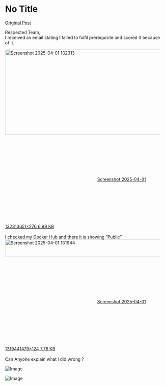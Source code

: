 # No Title

[Original Post](https://discourse.onlinedegree.iitm.ac.in/t/171141/163)

<p>Respected Team,<br>
I received an email stating I failed to fulfil prerequisite and scored 0 because of it.<br>
<div class="lightbox-wrapper"><a class="lightbox" href="https://europe1.discourse-cdn.com/flex013/uploads/iitm/original/3X/2/c/2c79db055fab11beede425b974311028f0d93e1b.png" data-download-href="/uploads/short-url/6ls596muMFXc6CGVVeUMcWQYEP1.png?dl=1" title="Screenshot 2025-04-01 132313" rel="noopener nofollow ugc"><img src="https://europe1.discourse-cdn.com/flex013/uploads/iitm/original/3X/2/c/2c79db055fab11beede425b974311028f0d93e1b.png" alt="Screenshot 2025-04-01 132313" data-base62-sha1="6ls596muMFXc6CGVVeUMcWQYEP1" width="651" height="276"><div class="meta"><svg class="fa d-icon d-icon-far-image svg-icon" aria-hidden="true"><use href="#far-image"></use></svg><span class="filename">Screenshot 2025-04-01 132313</span><span class="informations">651×276 6.99 KB</span><svg class="fa d-icon d-icon-discourse-expand svg-icon" aria-hidden="true"><use href="#discourse-expand"></use></svg></div></a></div><br>
I checked my Docker Hub and there it is showing “Public”<br>
<div class="lightbox-wrapper"><a class="lightbox" href="https://europe1.discourse-cdn.com/flex013/uploads/iitm/original/3X/7/b/7bb1e9a2434b55bd730c069340ad3c290255089c.png" data-download-href="/uploads/short-url/hEfU6wbscFJINnFVBoMWCuuVoyE.png?dl=1" title="Screenshot 2025-04-01 131944" rel="noopener nofollow ugc"><img src="https://europe1.discourse-cdn.com/flex013/uploads/iitm/optimized/3X/7/b/7bb1e9a2434b55bd730c069340ad3c290255089c_2_690x57.png" alt="Screenshot 2025-04-01 131944" data-base62-sha1="hEfU6wbscFJINnFVBoMWCuuVoyE" width="690" height="57" srcset="https://europe1.discourse-cdn.com/flex013/uploads/iitm/optimized/3X/7/b/7bb1e9a2434b55bd730c069340ad3c290255089c_2_690x57.png, https://europe1.discourse-cdn.com/flex013/uploads/iitm/optimized/3X/7/b/7bb1e9a2434b55bd730c069340ad3c290255089c_2_1035x85.png 1.5x, https://europe1.discourse-cdn.com/flex013/uploads/iitm/optimized/3X/7/b/7bb1e9a2434b55bd730c069340ad3c290255089c_2_1380x114.png 2x" data-dominant-color="161B21"><div class="meta"><svg class="fa d-icon d-icon-far-image svg-icon" aria-hidden="true"><use href="#far-image"></use></svg><span class="filename">Screenshot 2025-04-01 131944</span><span class="informations">1479×124 7.78 KB</span><svg class="fa d-icon d-icon-discourse-expand svg-icon" aria-hidden="true"><use href="#discourse-expand"></use></svg></div></a></div><br>
Can Anyone explain what I did wrong ?</p>

![Image](https://europe1.discourse-cdn.com/flex013/uploads/iitm/optimized/3X/7/b/7bb1e9a2434b55bd730c069340ad3c290255089c_2_690x57.png)

![Image](https://europe1.discourse-cdn.com/flex013/uploads/iitm/original/3X/2/c/2c79db055fab11beede425b974311028f0d93e1b.png)